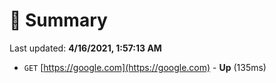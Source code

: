 # 📖 Summary
Last updated: **4/16/2021, 1:57:13 AM**

- `GET` [https://google.com](https://google.com) - **Up** (135ms)
